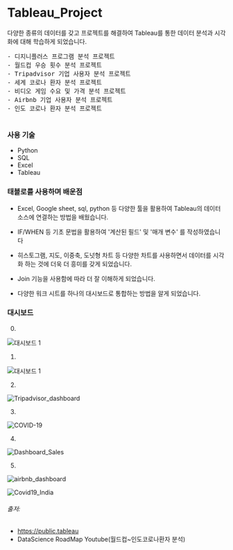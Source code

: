 # Tableau_Project

다양한 종류의 데이터를 갖고 프로젝트를 해결하여 Tableau를 통한 데이터 분석과 시각화에 대해 학습하게 되었습니다.

<pre>
- 디지니플러스 프로그램 분석 프로젝트
- 월드컵 우승 횟수 분석 프로젝트
- Tripadvisor 기업 사용자 분석 프로젝트
- 세계 코로나 환자 분석 프로젝트
- 비디오 게임 수요 및 가격 분석 프로젝트
- Airbnb 기업 사용자 분석 프로젝트
- 인도 코로나 환자 분석 프로젝트

</pre> 

### 사용 기술
- Python
- SQL
- Excel
- Tableau

### 태블로를 사용하며 배운점

- Excel, Google sheet, sql, python 등 다양한 툴을 활용하여 Tableau의 데이터 소스에 연결하는 방법을 배웠습니다.

- IF/WHEN 등 기초 문법을 활용하여 '계산된 필드' 및 '매개 변수' 를 작성하였습니다

- 히스토그램, 지도, 이중축, 도넛형 차트 등 다양한 차트를 사용하면서 데이터를 시각화 하는 것에 더욱 더 흥미를 갖게 되었습니다.

- Join 기능을 사용함에 따라 더 잘 이해하게 되었습니다.

- 다양한 워크 시트를 하나의 대시보드로 통합하는 방법을 알게 되었습니다.


### 대시보드
0.
![대시보드 1](https://user-images.githubusercontent.com/109095108/234779723-8ccaec9e-a22a-4933-9e9c-d813dcc1add8.png)

1.
![대시보드 1](https://user-images.githubusercontent.com/109095108/234732614-57f040ab-24ad-4779-bb03-0ed83a14b88c.png)

2.
![Tripadvisor_dashboard](https://user-images.githubusercontent.com/109095108/234732344-84fbabd4-4ab7-4228-9a07-079b4c9a8bbd.png)

3.
![COVID-19](https://user-images.githubusercontent.com/109095108/234742575-a7f728dc-11f8-488b-805a-4e772c1b6e52.png)


4.
![Dashboard_Sales](https://user-images.githubusercontent.com/109095108/234739909-243b1681-57bf-4ccb-9748-682cfa4f1165.png)



5.
![airbnb_dashboard](https://user-images.githubusercontent.com/109095108/234732652-1ae35886-bb7d-46cd-b7d7-18d4eb5db8b6.png)


![Covid19_India](https://user-images.githubusercontent.com/109095108/234732897-1cd4b9b0-78fd-466b-a6e9-6c3668a0b824.png)




###### 출저:
- https://public.tableau
- DataScience RoadMap Youtube(월드컵~인도코로나환자 분석)


